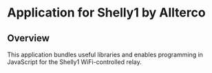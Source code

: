 # Application for Shelly1 by Allterco

## Overview

This application bundles useful libraries and enables programming in JavaScript
for the Shelly1 WiFi-controlled relay.
